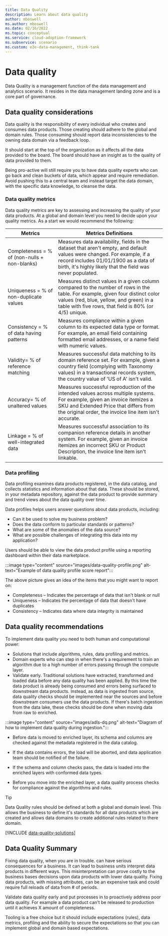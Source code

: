 ```yaml
---
title: Data Quality
description: Learn about data quality
author: mboswell
ms.author: mboswell
ms.date: 02/16/2022
ms.topic: conceptual
ms.service: cloud-adoption-framework
ms.subservice: scenario
ms.custom: e2e-data-management, think-tank
---
```


# Data quality

Data Quality is a management function of the data management and analytics scenario. It resides in the data management landing zone and is a core part of governance.

## Data quality considerations

Data quality is the responsibility of every individual who creates and consumes data products. Those creating should adhere to the global and domain rules. Those consuming should report data inconsistencies to the owning data domain via a feedback loop.

It should start at the top of the organization as it affects all the data provided to the board. The board should have an insight as to the quality of data provided to them.

Being pro-active will still require you to have data quality experts who can go back and clean buckets of data, which appear and require remediation. Avoid pushing this to a central team and instead target the data domain, with the specific data knowledge, to cleanse the data.

### Data quality metrics

Data quality metrics are key to assessing and increasing the quality of your data products. At a global and domain level you need to decide upon your quality metrics. As a start we would recommend the following:

|Metrics  |Metrics Definitions  |
|---------|---------|
| Completeness = % of (non-nulls + non-blanks) | Measures data availability, fields in the dataset that aren't empty, and default values were changed. For example, if a record includes 01/01/1900 as a data of birth, it's highly likely that the field was never populated.|
| Uniqueness = % of non-duplicate values | Measures distinct values in a given column compared to the number of rows in the table. For example, given four distinct color values (red, blue, yellow, and green) in a table with five rows, that field is 80% (or 4/5) unique. |
| Consistency = % of data having patterns | Measures compliance within a given column to its expected data type or format. For example, an email field containing formatted email addresses, or a name field with numeric values. |
| Validity= % of reference matching | Measures successful data matching to its domain reference set. For example, given a country field (complying with Taxonomy values) in a transactional records system, the country value of 'US of A' isn't valid. |
| Accuracy= % of unaltered values | Measures successful reproduction of the intended values across multiple systems. For example, given an invoice itemizes a SKU and Extended Price that differs from the original order, the invoice line item isn't accurate. |
|Linkage = % of well-integrated data | Measures successful association to its companion reference details in another system. For example, given an invoice itemizes an incorrect SKU or Product Description, the invoice line item isn't linkable. |

### Data profiling

Data profiling examines data products registered, in the data catalog, and collects statistics and information about that data. These should be stored, in your metadata repository, against the data product to provide summary and trend views about the data quality over time.

Data profiles helps users answer questions about data products, including:

- Can it be used to solve my business problem?
- Does the data conform to particular standards or patterns?
- What are some of the anomalies of the data source?
- What are possible challenges of integrating this data into my application?

Users should be able to view the data product profile using a reporting dashboard within their data marketplace.

:::image type="content" source="images/data-quality-profile.png" alt-text="Example of data quality profile score report":::

The above picture gives an idea of the items that you might want to report on:

- Completeness – Indicates the percentage of data that isn't blank or null
- Uniqueness – Indicates the percentage of data that doesn't have duplicates
- Consistency – Indicates data where data integrity is maintained

## Data quality recommendations

To implement data quality you need to both human and computational power:

- Solutions that include algorithms, rules, data profiling and metrics.
- Domain experts who can step in when there's a requirement to train an algorithm due to a high number of errors passing through the compute layer.
- Validate early. Traditional solutions have extracted, transformed and loaded data before any data quality has been applied. By this time the data product is already being consumed and errors being surfaced to downstream data products. Instead, as data is ingested from source, data quality checks should be implemented near the sources and before downstream consumers use the data products. If there's batch ingestion from the data lake, these checks should be done when moving data from raw to enriched.

:::image type="content" source="images/adls-dq.png" alt-text="Diagram of how to implement data quality during ingestion.":::

- Before data is moved to enriched layer, its schema and columns are checked against the metadata registered in the data catalog.

- If the data contains errors, the load will be aborted, and data application team should be notified of the failure.

- If the schema and column checks pass, the data is loaded into the enriched layers with conformed data types.

- Before you move into the enriched layer, a data quality process checks for compliance against the algorithms and rules.

> [!TIP]
> Data Quality rules should be defined at both a global and domain level. This allows the business to define it's standards for all data products which are created and allows data domains to create additional rules related to there domain.

[!INCLUDE [data-quality-solutions](includes/data-quality-solutions.md)]

## Data Quality Summary

Fixing data quality, when you are in trouble. can have serious consequences for a business. It can lead to business units interpret data products in different ways. This misinterpretation can prove costly to the business bases decisions upon data products with lower data quality. Fixing data products, with missing attributes, can be an expensive task and could require full reloads of data from # of periods.

Validate data quality early and put processes in to proactively address poor data quality. For example a data product can't be released to production until it achieves X amount of completeness.

Tooling is a free choice but it should include expectations (rules), data metrics, profiling and the ability to secure the expectations so that you can implement global and domain based expectations.
